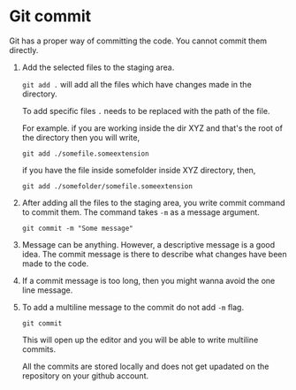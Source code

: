 # Git commit

Git has a proper way of committing the code. You cannot commit them directly. 

1. Add the selected files to the staging area.
   
   `git add .` will add all the files which have changes made in the directory.

   To add specific files `.` needs to be replaced with the path of the file.

   For example. if you are working inside the dir XYZ and that's the root of the directory then you will write,

   ```
   git add ./somefile.someextension
   ```

   if you have the file inside somefolder inside XYZ directory, then,

   ```
   git add ./somefolder/somefile.someextension
   ```

2. After adding all the files to the staging area, you write commit command to commit them. The command takes `-m` as a message argument.

   ```
   git commit -m "Some message"
   ```

3. Message can be anything. However, a descriptive message is a good idea. The commit message is there to describe what changes have been made to the code.
4. If a commit message is too long, then you might wanna avoid the one line message.
5. To add a multiline message to the commit do not add `-m` flag.
    ```
    git commit
    ```
   This will open up the editor and you will be able to write multiline commits.

   All the commits are stored locally and does not get upadated on the repository on your github account.
